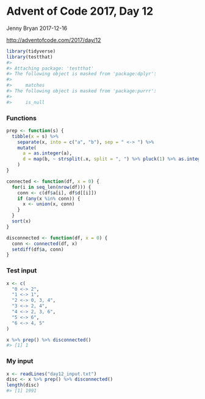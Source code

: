Advent of Code 2017, Day 12
================
Jenny Bryan
2017-12-16

<http://adventofcode.com/2017/day/12>

``` r
library(tidyverse)
library(testthat)
#> 
#> Attaching package: 'testthat'
#> The following object is masked from 'package:dplyr':
#> 
#>     matches
#> The following object is masked from 'package:purrr':
#> 
#>     is_null
```

### Functions

``` r
prep <- function(s) {
  tibble(x = s) %>%
    separate(x, into = c("a", "b"), sep = " <-> ") %>%
    mutate(
      a = as.integer(a),
      d = map(b, ~ strsplit(.x, split = ", ") %>% pluck(1) %>% as.integer())
    )
}

connected <- function(df, x = 0) {
  for(i in seq_len(nrow(df))) {
    conn <- c(df$a[i], df$d[[i]])
    if (any(x %in% conn)) {
      x <- union(x, conn)
    }
  }
  sort(x)
}

disconnected <- function(df, x = 0) {
  conn <- connected(df, x)
  setdiff(df$a, conn)
}
```

### Test input

``` r
x <- c(
  "0 <-> 2",
  "1 <-> 1",
  "2 <-> 0, 3, 4",
  "3 <-> 2, 4",
  "4 <-> 2, 3, 6",
  "5 <-> 6",
  "6 <-> 4, 5"
)

x %>% prep() %>% disconnected()
#> [1] 1
```

### My input

``` r
x <- readLines("day12_input.txt")
disc <- x %>% prep() %>% disconnected()
length(disc)
#> [1] 1991
```
